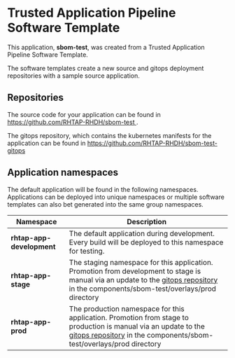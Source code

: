 # Trusted Application Pipeline Software Template

This application, **sbom-test**, was created from a Trusted Application Pipeline Software Template.

The software templates create a new source and gitops deployment repositories with a sample source application. 

## Repositories

The source code for your application can be found in [https://github.com/RHTAP-RHDH/sbom-test ](https://github.com/RHTAP-RHDH/sbom-test ).
 
The gitops repository, which contains the kubernetes manifests for the application can be found in 
[https://github.com/RHTAP-RHDH/sbom-test-gitops ](https://github.com/RHTAP-RHDH/sbom-test-gitops ) 

## Application namespaces 

The default application will be found in the following namespaces. Applications can be deployed into unique namespaces or multiple software templates can also bet generated into the same group namespaces.  

|  Namespace   |  Description   |  
| -------- | -------- |   
| **rhtap-app-development** | The default application during development. Every build will be deployed to this namespace for testing. | 
| **rhtap-app-stage** | The staging namespace for this application. Promotion from development to stage is manual via an update to the [gitops repository](https://github.com/RHTAP-RHDH/sbom-test-gitops ) in the components/sbom-test/overlays/prod directory |  
| **rhtap-app-prod** | The production namespace for this application. Promotion from stage to production is manual via an update to the [gitops repository](https://github.com/RHTAP-RHDH/sbom-test-gitops ) in the components/sbom-test/overlays/prod directory | 